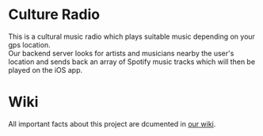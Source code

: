 Culture Radio
=============

This is a cultural music radio which plays suitable music depending on your gps location.  
Our backend server looks for artists and musicians nearby the user's location and sends back an array of Spotify music tracks which will then be played on the iOS app.


Wiki
====

All important facts about this project are dcumented in [our wiki](http://make.opendata.ch/wiki/project:cultural_radio).